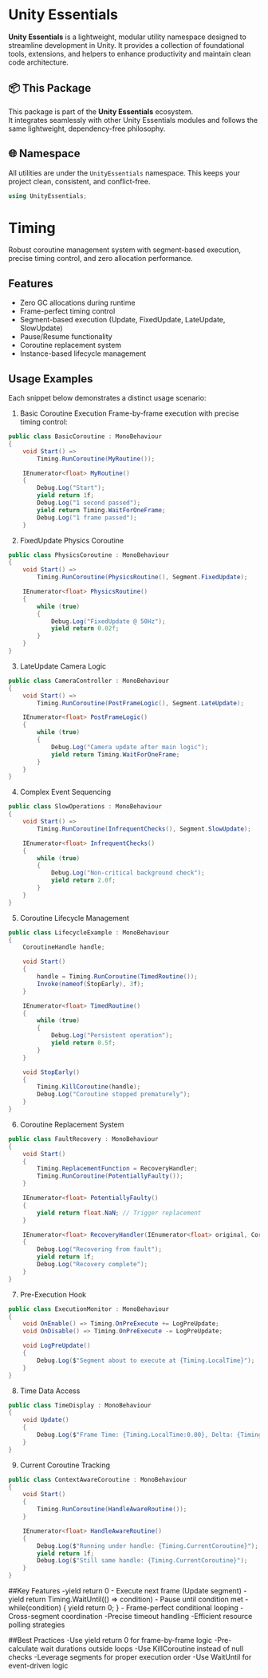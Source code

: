# Unity Essentials

**Unity Essentials** is a lightweight, modular utility namespace designed to streamline development in Unity. 
It provides a collection of foundational tools, extensions, and helpers to enhance productivity and maintain clean code architecture.

## 📦 This Package

This package is part of the **Unity Essentials** ecosystem.  
It integrates seamlessly with other Unity Essentials modules and follows the same lightweight, dependency-free philosophy.

## 🌐 Namespace

All utilities are under the `UnityEssentials` namespace. This keeps your project clean, consistent, and conflict-free.

```csharp
using UnityEssentials;
```

# Timing
Robust coroutine management system with segment-based execution, precise timing control, and zero allocation performance.


## Features
- Zero GC allocations during runtime
- Frame-perfect timing control
- Segment-based execution (Update, FixedUpdate, LateUpdate, SlowUpdate)
- Pause/Resume functionality
- Coroutine replacement system
- Instance-based lifecycle management

## Usage Examples

Each snippet below demonstrates a distinct usage scenario:


1. Basic Coroutine Execution
Frame-by-frame execution with precise timing control:
```csharp
public class BasicCoroutine : MonoBehaviour
{
    void Start() =>
        Timing.RunCoroutine(MyRoutine());

    IEnumerator<float> MyRoutine()
    {
        Debug.Log("Start");
        yield return 1f;
        Debug.Log("1 second passed");
        yield return Timing.WaitForOneFrame;
        Debug.Log("1 frame passed");
    }
```

2. FixedUpdate Physics Coroutine
```csharp
public class PhysicsCoroutine : MonoBehaviour
{
    void Start() =>
        Timing.RunCoroutine(PhysicsRoutine(), Segment.FixedUpdate);

    IEnumerator<float> PhysicsRoutine()
    {
        while (true)
        {
            Debug.Log("FixedUpdate @ 50Hz");
            yield return 0.02f;
        }
    }
}
```


3. LateUpdate Camera Logic
```csharp
public class CameraController : MonoBehaviour
{
    void Start() =>
        Timing.RunCoroutine(PostFrameLogic(), Segment.LateUpdate);

    IEnumerator<float> PostFrameLogic()
    {
        while (true)
        {
            Debug.Log("Camera update after main logic");
            yield return Timing.WaitForOneFrame;
        }
    }
}
```


4. Complex Event Sequencing
```csharp
public class SlowOperations : MonoBehaviour
{
    void Start() =>
        Timing.RunCoroutine(InfrequentChecks(), Segment.SlowUpdate);

    IEnumerator<float> InfrequentChecks()
    {
        while (true)
        {
            Debug.Log("Non-critical background check");
            yield return 2.0f;
        }
    }
}
```


5. Coroutine Lifecycle Management
```csharp
public class LifecycleExample : MonoBehaviour
{
    CoroutineHandle handle;

    void Start()
    {
        handle = Timing.RunCoroutine(TimedRoutine());
        Invoke(nameof(StopEarly), 3f);
    }

    IEnumerator<float> TimedRoutine()
    {
        while (true)
        {
            Debug.Log("Persistent operation");
            yield return 0.5f;
        }
    }

    void StopEarly()
    {
        Timing.KillCoroutine(handle);
        Debug.Log("Coroutine stopped prematurely");
    }
}
```


6. Coroutine Replacement System
```csharp
public class FaultRecovery : MonoBehaviour
{
    void Start()
    {
        Timing.ReplacementFunction = RecoveryHandler;
        Timing.RunCoroutine(PotentiallyFaulty());
    }

    IEnumerator<float> PotentiallyFaulty()
    {
        yield return float.NaN; // Trigger replacement
    }

    IEnumerator<float> RecoveryHandler(IEnumerator<float> original, CoroutineHandle handle)
    {
        Debug.Log("Recovering from fault");
        yield return 1f;
        Debug.Log("Recovery complete");
    }
}
```


7. Pre-Execution Hook
```csharp
public class ExecutionMonitor : MonoBehaviour
{
    void OnEnable() => Timing.OnPreExecute += LogPreUpdate;
    void OnDisable() => Timing.OnPreExecute -= LogPreUpdate;

    void LogPreUpdate()
    {
        Debug.Log($"Segment about to execute at {Timing.LocalTime}");
    }
}
```


8. Time Data Access
```csharp
public class TimeDisplay : MonoBehaviour
{
    void Update()
    {
        Debug.Log($"Frame Time: {Timing.LocalTime:0.00}, Delta: {Timing.DeltaTime:0.000}");
    }
}
```


9. Current Coroutine Tracking
```csharp
public class ContextAwareCoroutine : MonoBehaviour
{
    void Start()
    {
        Timing.RunCoroutine(HandleAwareRoutine());
    }

    IEnumerator<float> HandleAwareRoutine()
    {
        Debug.Log($"Running under handle: {Timing.CurrentCoroutine}");
        yield return 1f;
        Debug.Log($"Still same handle: {Timing.CurrentCoroutine}");
    }
}
```

##Key Features
-yield return 0 - Execute next frame (Update segment)
-yield return Timing.WaitUntil(() => condition) - Pause until condition met
-while(condition) { yield return 0; } - Frame-perfect conditional looping
-Cross-segment coordination
-Precise timeout handling
-Efficient resource polling strategies

##Best Practices
-Use yield return 0 for frame-by-frame logic
-Pre-calculate wait durations outside loops
-Use KillCoroutine instead of null checks
-Leverage segments for proper execution order
-Use WaitUntil for event-driven logic
